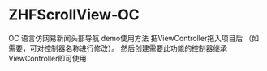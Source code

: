 # ZHFScrollView-OC
OC 语言仿网易新闻头部导航
demo使用方法
把ViewController拖入项目后 （如需要，可对控制器名称进行修改）。
然后创建需要此功能的控制器继承ViewController即可使用
